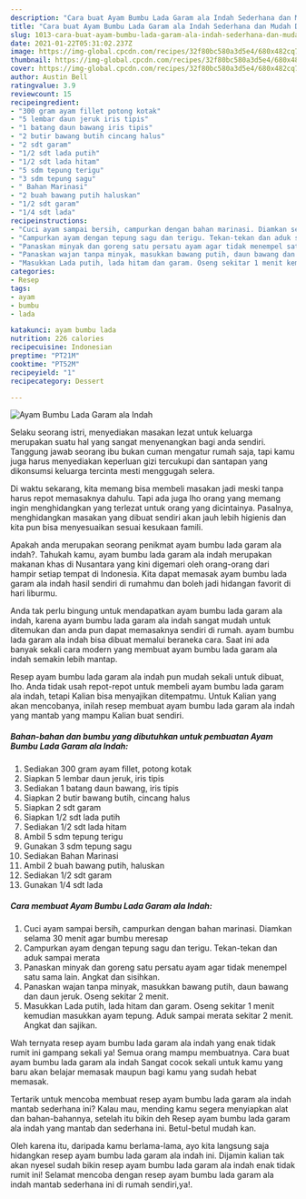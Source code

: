 ```yaml
---
description: "Cara buat Ayam Bumbu Lada Garam ala Indah Sederhana dan Mudah Dibuat"
title: "Cara buat Ayam Bumbu Lada Garam ala Indah Sederhana dan Mudah Dibuat"
slug: 1013-cara-buat-ayam-bumbu-lada-garam-ala-indah-sederhana-dan-mudah-dibuat
date: 2021-01-22T05:31:02.237Z
image: https://img-global.cpcdn.com/recipes/32f80bc580a3d5e4/680x482cq70/ayam-bumbu-lada-garam-ala-indah-foto-resep-utama.jpg
thumbnail: https://img-global.cpcdn.com/recipes/32f80bc580a3d5e4/680x482cq70/ayam-bumbu-lada-garam-ala-indah-foto-resep-utama.jpg
cover: https://img-global.cpcdn.com/recipes/32f80bc580a3d5e4/680x482cq70/ayam-bumbu-lada-garam-ala-indah-foto-resep-utama.jpg
author: Austin Bell
ratingvalue: 3.9
reviewcount: 15
recipeingredient:
- "300 gram ayam fillet potong kotak"
- "5 lembar daun jeruk iris tipis"
- "1 batang daun bawang iris tipis"
- "2 butir bawang butih cincang halus"
- "2 sdt garam"
- "1/2 sdt lada putih"
- "1/2 sdt lada hitam"
- "5 sdm tepung terigu"
- "3 sdm tepung sagu"
- " Bahan Marinasi"
- "2 buah bawang putih haluskan"
- "1/2 sdt garam"
- "1/4 sdt lada"
recipeinstructions:
- "Cuci ayam sampai bersih, campurkan dengan bahan marinasi. Diamkan selama 30 menit agar bumbu meresap"
- "Campurkan ayam dengan tepung sagu dan terigu. Tekan-tekan dan aduk sampai merata"
- "Panaskan minyak dan goreng satu persatu ayam agar tidak menempel satu sama lain. Angkat dan sisihkan."
- "Panaskan wajan tanpa minyak, masukkan bawang putih, daun bawang dan daun jeruk. Oseng sekitar 2 menit."
- "Masukkan Lada putih, lada hitam dan garam. Oseng sekitar 1 menit kemudian masukkan ayam tepung. Aduk sampai merata sekitar 2 menit. Angkat dan sajikan."
categories:
- Resep
tags:
- ayam
- bumbu
- lada

katakunci: ayam bumbu lada 
nutrition: 226 calories
recipecuisine: Indonesian
preptime: "PT21M"
cooktime: "PT52M"
recipeyield: "1"
recipecategory: Dessert

---
```



![Ayam Bumbu Lada Garam ala Indah](https://img-global.cpcdn.com/recipes/32f80bc580a3d5e4/680x482cq70/ayam-bumbu-lada-garam-ala-indah-foto-resep-utama.jpg)

Selaku seorang istri, menyediakan masakan lezat untuk keluarga merupakan suatu hal yang sangat menyenangkan bagi anda sendiri. Tanggung jawab seorang ibu bukan cuman mengatur rumah saja, tapi kamu juga harus menyediakan keperluan gizi tercukupi dan santapan yang dikonsumsi keluarga tercinta mesti menggugah selera.

Di waktu  sekarang, kita memang bisa membeli masakan jadi meski tanpa harus repot memasaknya dahulu. Tapi ada juga lho orang yang memang ingin menghidangkan yang terlezat untuk orang yang dicintainya. Pasalnya, menghidangkan masakan yang dibuat sendiri akan jauh lebih higienis dan kita pun bisa menyesuaikan sesuai kesukaan famili. 



Apakah anda merupakan seorang penikmat ayam bumbu lada garam ala indah?. Tahukah kamu, ayam bumbu lada garam ala indah merupakan makanan khas di Nusantara yang kini digemari oleh orang-orang dari hampir setiap tempat di Indonesia. Kita dapat memasak ayam bumbu lada garam ala indah hasil sendiri di rumahmu dan boleh jadi hidangan favorit di hari liburmu.

Anda tak perlu bingung untuk mendapatkan ayam bumbu lada garam ala indah, karena ayam bumbu lada garam ala indah sangat mudah untuk ditemukan dan anda pun dapat memasaknya sendiri di rumah. ayam bumbu lada garam ala indah bisa dibuat memalui beraneka cara. Saat ini ada banyak sekali cara modern yang membuat ayam bumbu lada garam ala indah semakin lebih mantap.

Resep ayam bumbu lada garam ala indah pun mudah sekali untuk dibuat, lho. Anda tidak usah repot-repot untuk membeli ayam bumbu lada garam ala indah, tetapi Kalian bisa menyajikan ditempatmu. Untuk Kalian yang akan mencobanya, inilah resep membuat ayam bumbu lada garam ala indah yang mantab yang mampu Kalian buat sendiri.

<!--inarticleads1-->

##### Bahan-bahan dan bumbu yang dibutuhkan untuk pembuatan Ayam Bumbu Lada Garam ala Indah:

1. Sediakan 300 gram ayam fillet, potong kotak
1. Siapkan 5 lembar daun jeruk, iris tipis
1. Sediakan 1 batang daun bawang, iris tipis
1. Siapkan 2 butir bawang butih, cincang halus
1. Siapkan 2 sdt garam
1. Siapkan 1/2 sdt lada putih
1. Sediakan 1/2 sdt lada hitam
1. Ambil 5 sdm tepung terigu
1. Gunakan 3 sdm tepung sagu
1. Sediakan  Bahan Marinasi
1. Ambil 2 buah bawang putih, haluskan
1. Sediakan 1/2 sdt garam
1. Gunakan 1/4 sdt lada




<!--inarticleads2-->

##### Cara membuat Ayam Bumbu Lada Garam ala Indah:

1. Cuci ayam sampai bersih, campurkan dengan bahan marinasi. Diamkan selama 30 menit agar bumbu meresap
1. Campurkan ayam dengan tepung sagu dan terigu. Tekan-tekan dan aduk sampai merata
1. Panaskan minyak dan goreng satu persatu ayam agar tidak menempel satu sama lain. Angkat dan sisihkan.
1. Panaskan wajan tanpa minyak, masukkan bawang putih, daun bawang dan daun jeruk. Oseng sekitar 2 menit.
1. Masukkan Lada putih, lada hitam dan garam. Oseng sekitar 1 menit kemudian masukkan ayam tepung. Aduk sampai merata sekitar 2 menit. Angkat dan sajikan.




Wah ternyata resep ayam bumbu lada garam ala indah yang enak tidak rumit ini gampang sekali ya! Semua orang mampu membuatnya. Cara buat ayam bumbu lada garam ala indah Sangat cocok sekali untuk kamu yang baru akan belajar memasak maupun bagi kamu yang sudah hebat memasak.

Tertarik untuk mencoba membuat resep ayam bumbu lada garam ala indah mantab sederhana ini? Kalau mau, mending kamu segera menyiapkan alat dan bahan-bahannya, setelah itu bikin deh Resep ayam bumbu lada garam ala indah yang mantab dan sederhana ini. Betul-betul mudah kan. 

Oleh karena itu, daripada kamu berlama-lama, ayo kita langsung saja hidangkan resep ayam bumbu lada garam ala indah ini. Dijamin kalian tak akan nyesel sudah bikin resep ayam bumbu lada garam ala indah enak tidak rumit ini! Selamat mencoba dengan resep ayam bumbu lada garam ala indah mantab sederhana ini di rumah sendiri,ya!.

